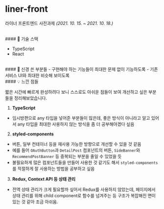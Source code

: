 # liner-front

라이너 프론트엔드 사전과제
_(2021. 10. 15. ~ 2021. 10. 18.)_

<br>
#### 🔧 기술 스택

- TypeScript
- React

<br>
#### 🎨 신경 쓴 부분들
- 구현해야 하는 기능들이 최대한 문제 없이 기능하도록
- 기존 서비스 UI와 최대한 비슷해 보이도록

<br>
#### 💡 느낀 점들

짧은 시간에 빠르게 완성하려다 보니 스스로도 아쉬운 점들이 보여 개선하고 싶은 부분들을 정리해보았습니다.

1. **TypeScript**

- 임시방편으로 any 타입을 넣어준 부분들이 많은데, 좋은 방식이 아니라고 알고 있어서 any 타입을 최대한 사용하지 않는 방식을 좀 더 공부해야겠다 싶음

2. **styled-components**

- 버튼, 일부 컨테이너 등을 재사용 가능한 방향으로 개선할 수 있을 것 같음
- 예를 들어 `OAuthButton`과 `DetailPost` 컴포넌트의 버튼, `SideBanner`와 `RecommendPostBanner` 등 중복되는 부분을 줄일 수 있었을 듯
- 불필요하게 많은 컴포넌트들을 만들어 사용한 것 같기도 해서 `styled-components`를 적절하게 잘 사용하는 방법을 공부하고 싶음

3. **Redux, Context API 등 상태 관리**

- 전역 상태 관리가 크게 필요할까 싶어서 Redux를 사용하지 않았는데, 페이지에서 상태 관리를 위해 child component로 함수를 넘겨주는 등 구조가 복잡해진 면이 있는 것 같아 조금 아쉬움.
